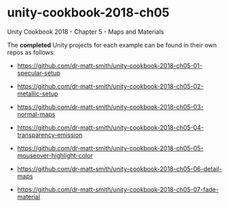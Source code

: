# unity-cookbook-2018-ch05
Unity Cookbook 2018 - Chapter 5 - Maps and Materials

The **completed** Unity projects for each example can be found in their own repos as follows:

- https://github.com/dr-matt-smith/unity-cookbook-2018-ch05-01-specular-setup

- https://github.com/dr-matt-smith/unity-cookbook-2018-ch05-02-metallic-setup

- https://github.com/dr-matt-smith/unity-cookbook-2018-ch05-03-normal-maps

- https://github.com/dr-matt-smith/unity-cookbook-2018-ch05-04-transparency-emission

- https://github.com/dr-matt-smith/unity-cookbook-2018-ch05-05-mouseover-highlight-color

- https://github.com/dr-matt-smith/unity-cookbook-2018-ch05-06-detail-maps

- https://github.com/dr-matt-smith/unity-cookbook-2018-ch05-07-fade-material
